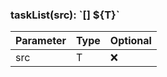 ### taskList(src): \`\[] \$\{T}\`

| Parameter | Type | Optional |
| --------- | ---- | -------- |
| src       | T    | ❌       |

